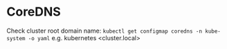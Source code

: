 # CoreDNS

Check cluster root domain name:
`kubectl get configmap coredns -n kube-system -o yaml`  e.g. kubernetes <cluster.local>
